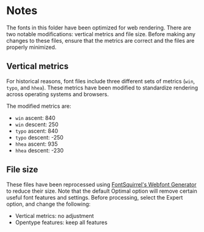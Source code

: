 # Notes

The fonts in this folder have been optimized for web rendering. There are two notable modifications: vertical metrics and file size. Before making any changes to these files, ensure that the metrics are correct and the files are properly minimized.

## Vertical metrics

For historical reasons, font files include three different sets of metrics (`win`, `typo`, and `hhea`). These metrics have been modified to standardize rendering across operating systems and browsers.

The modified metrics are:

- `win` ascent: 840
- `win` descent: 250
- `typo` ascent: 840
- `typo` descent: -250
- `hhea` ascent: 935
- `hhea` descent: -230

## File size

These files have been reprocessed using [FontSquirrel's Webfont Generator](https://www.fontsquirrel.com/tools/webfont-generator) to reduce their size. Note that the default Optimal option will remove certain useful font features and settings. Before processing, select the Expert option, and change the following:

- Vertical metrics: no adjustment
- Opentype features: keep all features
